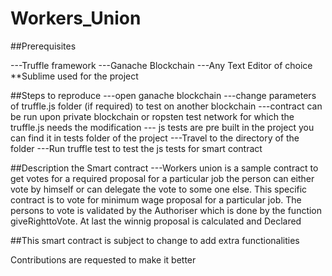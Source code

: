 # Workers_Union
##Prerequisites

---Truffle framework
---Ganache Blockchain
---Any Text Editor of choice
   **Sublime used for the project
   
##Steps to reproduce
---open ganache blockchain
---change parameters of truffle.js folder (if required) to test on another blockchain
---contract can be run upon private blockchain or ropsten test network for which the truffle.js needs the modification
--- js tests are pre built in the project
    you can find it in tests folder of the project
---Travel to the directory of the folder 
---Run truffle test to test the js tests for smart contract

##Description the Smart contract
---Workers union is a sample contract to get votes for a required proposal for a particular job
   the person can either vote by himself or can delegate the vote to some one else.
   This specific contract is to vote for minimum wage proposal for a particular job.
   The persons to vote is validated by the Authoriser which is done by the function giveRighttoVote.
   At last the winnig proposal is calculated and Declared
   
##This smart contract is subject to change to add extra functionalities

Contributions are requested to make it better
